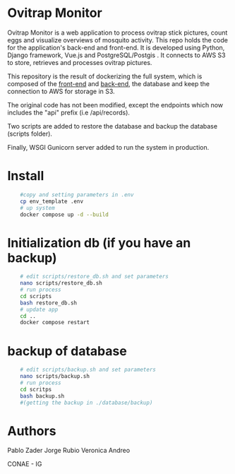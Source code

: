 # Ovitrap Monitor

Ovitrap Monitor is a web application to process ovitrap stick pictures, count eggs and visualize overviews of mosquito activity.
This repo holds the code for the application's back-end and front-end. It is developed using Python, Django framework, Vue.js and PostgreSQL/Postgis . It connects to AWS S3 to store, retrieves and processes ovitrap pictures.

This repository is the result of dockerizing the full system, which is composed of the [front-end](https://gitlab.com/charles.hamesse/ovitrap-monitor-client) and [back-end](https://gitlab.com/charles.hamesse/ovitrap-monitor-server), the database and keep the connection to AWS for storage in S3. 

The original code has not been modified, except the endpoints which now includes the "api" prefix (i.e /api/records).

Two scripts are added to restore the database and backup the database (scripts folder).

Finally, WSGI Gunicorn server added to run the system in production.

# Install

```bash
    #copy and setting parameters in .env
    cp env_template .env 
    # up system
    docker compose up -d --build    
```

# Initialization db (if you have an backup)

```bash
    # edit scripts/restore_db.sh and set parameters
    nano scripts/restore_db.sh
    # run process
    cd scripts
    bash restore_db.sh
    # update app
    cd ..
    docker compose restart
```
# backup of database
```bash
    # edit scripts/backup.sh and set parameters
    nano scripts/backup.sh
    # run process
    cd scritps
    bash backup.sh
    #(getting the backup in ./database/backup)
```

# Authors

Pablo Zader
Jorge Rubio
Veronica Andreo

CONAE - IG 



